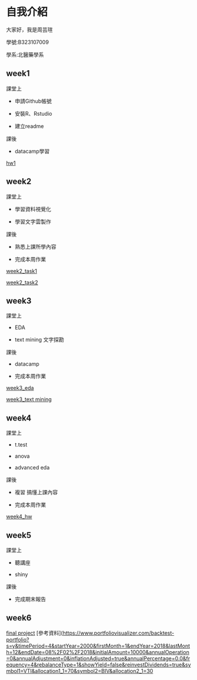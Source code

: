 # 自我介紹
大家好，我是周芸瑄
 
學號:B323107009

學系:北醫藥學系

## week1
課堂上

* 申請Github帳號

* 安裝R、Rstudio

* 建立readme

課後

* datacamp學習

[hw1](https://chouyunhsuan.github.io/chou/week1/001.html)

## week2
課堂上

* 學習資料視覺化

* 學習文字雲製作

課後

* 熟悉上課所學內容

* 完成本周作業

[week2_task1](https://chouyunhsuan.github.io/chou/week2/123.html)

[week2_task2](https://chouyunhsuan.github.io/chou/week2/wordcloud.html)

## week3
課堂上

* EDA 

* text mining 文字探勘

課後

* datacamp

* 完成本周作業

[week3_eda](https://chouyunhsuan.github.io/chou/week3/EDA.html)

[week3_text mining](https://chouyunhsuan.github.io/chou/week3/TFIDF_PCA_K-means.html)

## week4
課堂上

* t.test

* anova

* advanced eda

課後
* 複習 搞懂上課內容

* 完成本周作業

[week4_hw](https://chouyunhsuan.github.io/chou/week4/regression.html)

## week5
課堂上

* 聽講座

* shiny

課後
* 完成期末報告

## week6
[final project](https://chouyunhsuan.shinyapps.io/shiny/)
[參考資料](https://www.portfoliovisualizer.com/backtest-portfolio?s=y&timePeriod=4&startYear=2000&firstMonth=1&endYear=2018&lastMonth=12&endDate=08%2F02%2F2018&initialAmount=10000&annualOperation=0&annualAdjustment=0&inflationAdjusted=true&annualPercentage=0.0&frequency=4&rebalanceType=1&showYield=false&reinvestDividends=true&symbol1=VTI&allocation1_1=70&symbol2=BIV&allocation2_1=30
